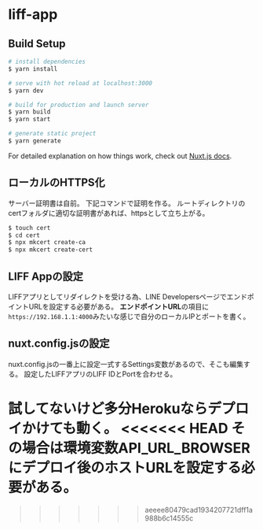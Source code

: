 # liff-app

## Build Setup

```bash
# install dependencies
$ yarn install

# serve with hot reload at localhost:3000
$ yarn dev

# build for production and launch server
$ yarn build
$ yarn start

# generate static project
$ yarn generate
```

For detailed explanation on how things work, check out [Nuxt.js docs](https://nuxtjs.org).

## ローカルのHTTPS化
サーバー証明書は自前。
下記コマンドで証明を作る。
ルートディレクトリのcertフォルダに適切な証明書があれば、httpsとして立ち上がる。

```bash
$ touch cert
$ cd cert
$ npx mkcert create-ca
$ npx mkcert create-cert
```

## LIFF Appの設定
LIFFアプリとしてリダイレクトを受ける為、LINE DevelopersページでエンドポイントURLを設定する必要がある。
**エンドポイントURL**の項目に`https://192.168.1.1:4000`みたいな感じで自分のローカルIPとポートを書く。

## nuxt.config.jsの設定
nuxt.config.jsの一番上に設定一式するSettings変数があるので、そこも編集する。
設定したLIFFアプリのLIFF IDとPortを合わせる。

試してないけど多分Herokuならデプロイかけても動く。
<<<<<<< HEAD
その場合は環境変数**API_URL_BROWSER**にデプロイ後のホストURLを設定する必要がある。
=======
>>>>>>> aeeee80479cad1934207721dff1a988b6c14555c
